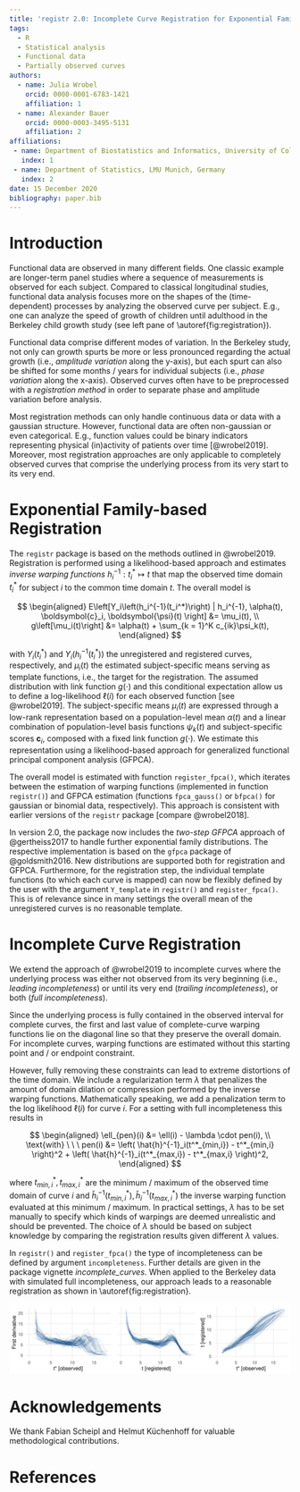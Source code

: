 ```yaml
---
title: 'registr 2.0: Incomplete Curve Registration for Exponential Family Functional Data'
tags:
  - R
  - Statistical analysis
  - Functional data
  - Partially observed curves
authors:
  - name: Julia Wrobel
    orcid: 0000-0001-6783-1421
    affiliation: 1
  - name: Alexander Bauer
    orcid: 0000-0003-3495-5131
    affiliation: 2
affiliations:
 - name: Department of Biostatistics and Informatics, University of Colorado Denver, USA
   index: 1
 - name: Department of Statistics, LMU Munich, Germany
   index: 2
date: 15 December 2020
bibliography: paper.bib
---
```


# Introduction

Functional data are observed in many different fields.
One classic example are longer-term panel studies where a sequence of measurements
is observed for each subject.
Compared to classical longitudinal studies, functional data analysis focuses
more on the shapes of the (time-dependent) processes by analyzing the observed
curve per subject.
E.g., one can analyze the speed of growth of children until adulthood
in the Berkeley child growth study (see left pane of \autoref{fig:registration}).

Functional data comprise different modes of variation.
In the Berkeley study, not only can growth spurts be more or less pronounced
regarding the actual growth (i.e., _amplitude variation_ along the y-axis), but each spurt
can also be shifted for some months / years for individual subjects (i.e., _phase variation_ along the x-axis).
Observed curves often have to be preprocessed with a _registration method_ in
order to separate phase and amplitude variation before analysis.

Most registration methods can only handle continuous data or data with a gaussian
structure. However, functional data are often non-gaussian or even categorical.
E.g., function values could be binary indicators representing physical (in)activity of patients over time [@wrobel2019].
Moreover, most registration approaches are only applicable to completely observed curves that
comprise the underlying process from its very start to its very end.

# Exponential Family-based Registration

The `registr` package is based on the methods outlined in @wrobel2019.
Registration is performed using a likelihood-based approach and estimates
_inverse warping functions_ ${h_i^{-1}: t_i^* \mapsto t}$ that map the observed
time domain $t_i^*$ for subject $i$ to the common time domain $t$.
The overall model is

$$
\begin{aligned}
E\left[Y_i\left(h_i^{-1}(t_i^*)\right) | h_i^{-1}, \alpha(t), \boldsymbol{c}_i, \boldsymbol{\psi}(t) \right] &= \mu_i(t), \\
g\left[\mu_i(t)\right] &= \alpha(t) + \sum_{k = 1}^K c_{ik}\psi_k(t),
\end{aligned}
$$

with $Y_i\left(t_i^*\right)$ and $Y_i\left(h_i^{-1}(t_i^*)\right)$ the unregistered and registered curves, respectively,
and $\mu_i(t)$ the estimated subject-specific means serving as template functions, i.e., the target for the registration.
The assumed distribution with link function $g(\cdot)$ and this conditional expectation allow us to define a log-likelihood $\ell(i)$ for each observed function [see @wrobel2019].
The subject-specific means $\mu_i(t)$ are expressed through a low-rank representation based on
a population-level mean $\alpha(t)$ and a linear combination of population-level basis functions $\psi_k(t)$
and subject-specific scores $\boldsymbol{c}_i$, composed with a fixed link function $g(\cdot)$.
We estimate this representation using a likelihood-based
approach for generalized functional principal component analysis (GFPCA).

The overall model is estimated with function `register_fpca()`, which iterates 
between the estimation of warping
functions (implemented in function `registr()`)
and GFPCA estimation (functions `fpca_gauss()` or `bfpca()` for gaussian or binomial data, respectively).
This approach is consistent with earlier versions of the `registr` package [compare @wrobel2018].

In version 2.0, the package now includes the _two-step GFPCA_ approach
of @gertheiss2017 to handle further exponential family distributions.
The respective implementation is based on the `gfpca` package of @goldsmith2016.
New distributions are supported both for registration and GFPCA.
Furthermore, for the registration step, the individual template functions (to which each curve is mapped)
can now be flexibly defined by the user with the argument `Y_template` in `registr()` and `register_fpca()`.
This is of relevance since in many settings the overall mean of the unregistered curves
is no reasonable template.

# Incomplete Curve Registration

We extend the approach of @wrobel2019 to
incomplete curves where the underlying process was either not observed
from its very beginning (i.e., _leading incompleteness_) or until its very end
(_trailing incompleteness_), or both (_full incompleteness_).

Since the underlying process is fully contained in the observed interval for complete curves, the first and last value of complete-curve warping functions lie on the diagonal line so that they preserve the overall domain.
For incomplete curves, warping functions are estimated without this
starting point and / or endpoint constraint.

However, fully removing these constraints can lead to extreme distortions
of the time domain.
We include a regularization term $\lambda$ that penalizes the amount of domain dilation
or compression performed by the inverse warping functions.
Mathematically speaking, we add a penalization term to the log likelihood $\ell(i)$
for curve $i$. For a setting with full incompleteness this results in

$$
\begin{aligned}
\ell_{pen}(i) &= \ell(i) - \lambda \cdot pen(i), \\
\text{with} \ \ \ 
pen(i) &= \left( \hat{h}^{-1}_i(t^*_{min,i}) - t^*_{min,i} \right)^2 +
\left( \hat{h}^{-1}_i(t^*_{max,i}) - t^*_{max,i} \right)^2,
\end{aligned}
$$

where $t^*_{min,i},t^*_{max,i}$ are the minimum / maximum of the observed time domain of curve $i$ and
$\hat{h}^{-1}_i(t^*_{min,i}), \hat{h}^{-1}_i(t^*_{max,i})$ the inverse warping function evaluated at this
minimum / maximum.
In practical settings, $\lambda$ has to be set manually to specify which kinds of
warpings are deemed unrealistic and should be prevented.
The choice of $\lambda$ should be based on subject knowledge by comparing
the registration results given different $\lambda$ values.

In `registr()` and `register_fpca()` the type of incompleteness can be defined
by argument `incompleteness`.
Further details are given in the package vignette _incomplete_curves_.
When applied to the Berkeley data with simulated full incompleteness,
our approach leads to a reasonable registration as shown in \autoref{fig:registration}.

![Left pane: Berkeley child growth data with simulated incompleteness; center: curves after registration; right: estimated inverse warping functions.\label{fig:registration}](figures/2_registration.png)

# Acknowledgements

We thank Fabian Scheipl and Helmut Küchenhoff for valuable methodological contributions.

# References